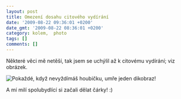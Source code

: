 ```yaml
---
layout: post
title: Omezení dosahu citového vydírání
date: '2009-08-22 09:36:01 +0200'
date_gmt: '2009-08-22 08:36:01 +0200'
category: kolem,  photo
tags: []
comments: []
---
```

<p>Některé věci mě netěší, tak jsem se uchýlil až k citovému vydírání; viz obrázek.</p>
<p><img src='%base_url%/assets/wp-uploads/2009/08/dikobraz.jpg' alt='Pokaždé, když nevyždímáš houbičku, umře jeden dikobraz!' /></p>
<p>A mí milí spolubydlící si začali dělat čárky! :)</p>
